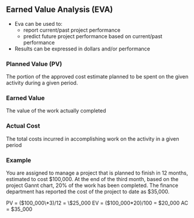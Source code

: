 ## Earned Value Analysis (EVA)

- Eva can be used to:
  - report current/past project performance
  - predict future project performance based on current/past performance
- Results can be expressed in dollars and/or performance

### Planned Value (PV)

The portion of the approved cost estimate planned to be spent on the given activity during a given period.

### Earned Value

The value of the work actually completed

### Actual Cost

The total costs incurred in accomplishing work on the activity in a given period

### Example

You are assigned to manage a project that is planned to finish in 12 months, estimated to cost $100,000. 
At the end of the third month, based on the project Gannt chart, 20% of the work has been completed. The finance department
has reported the cost of the project to date as $35,000.

PV = ($100_000\*3)/12 = \$25_000
EV = ($100_000\*20)/100 = \$20_000
AC = \$35_000
